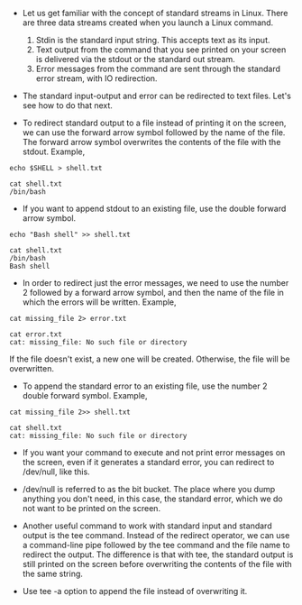 * Let us get familiar with the concept of standard streams in Linux. There are three data streams created when you launch a Linux command. 

   1. Stdin is the standard input string. This accepts text as its input. 
   2. Text output from the command that you see printed on your screen is delivered via the stdout or the standard out stream. 
   3. Error messages from the command are sent through the standard error stream, with IO redirection. 
   
* The standard input-output and error can be redirected to text files. Let's see how to do that next. 

* To redirect standard output to a file instead of printing it on the screen, we can use the forward arrow symbol followed by the name of the file. The forward arrow symbol overwrites the contents of the file with the stdout. Example,

```
echo $SHELL > shell.txt
```

```
cat shell.txt
/bin/bash
```

* If you want to append stdout to an existing file, use the double forward arrow symbol. 

```
echo "Bash shell" >> shell.txt
```

```
cat shell.txt
/bin/bash
Bash shell
```

* In order to redirect just the error messages, we need to use the number 2 followed by a forward arrow symbol, and then the name of the file in which the errors will be written. Example,

```
cat missing_file 2> error.txt
```

```
cat error.txt
cat: missing_file: No such file or directory
```
If the file doesn't exist, a new one will be created. Otherwise, the file will be overwritten. 

* To append the standard error to an existing file, use the number 2 double forward symbol. Example,

```
cat missing_file 2>> shell.txt
```

```
cat shell.txt
cat: missing_file: No such file or directory
```

* If you want your command to execute and not print error messages on the screen, even if it generates a standard error, you can redirect to /dev/null, like this. 
* /dev/null is referred to as the bit bucket. The place where you dump anything you don't need, in this case, the standard error, which we do not want to be printed on the screen. 

* Another useful command to work with standard input and standard output is the tee command. Instead of the redirect operator, we can use a command-line pipe followed by the tee command and the file name to redirect the output. The difference is that with tee, the standard output is still printed on the screen before overwriting the contents of the file with the same string. 

* Use tee -a option to append the file instead of overwriting it. 








